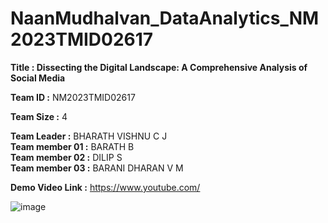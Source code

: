 # NaanMudhalvan_DataAnalytics_NM2023TMID02617


**Title : Dissecting the Digital Landscape: A Comprehensive Analysis of Social Media**

**Team ID :** NM2023TMID02617

**Team Size :** 4

**Team Leader    :** BHARATH VISHNU C J<br>
**Team member 01 :** BARATH B<br>
**Team member 02 :** DILIP S<br>
**Team member 03 :** BARANI DHARAN V M<br>


**Demo Video Link :** https://www.youtube.com/

![image](https://github.com/cjbharath/NaanMudhalvan_DataAnalytics_NM2023TMID02617/assets/98733219/e8c13462-8cda-4050-9c1d-0bf824cb1757)

